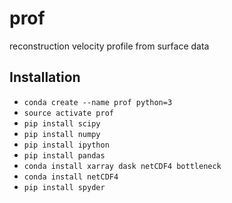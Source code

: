 # prof
reconstruction  velocity profile from surface data

## Installation
* `conda create --name prof python=3`
* `source activate prof`
* `pip install scipy`
* `pip install numpy`
* `pip install ipython`
* `pip install pandas`
* `conda install xarray dask netCDF4 bottleneck`
* `conda install netCDF4`
* `pip install spyder`

